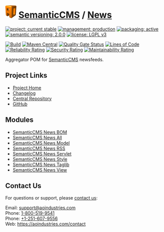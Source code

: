 # [<img src="ao-logo.png" alt="AO Logo" width="35" height="40">](https://github.com/ao-apps) [SemanticCMS](https://github.com/ao-apps/semanticcms) / [News](https://github.com/ao-apps/semanticcms-news)

[![project: current stable](https://semanticcms.com/ao-badges/project-current-stable.svg)](https://aoindustries.com/life-cycle#project-current-stable)
[![management: production](https://semanticcms.com/ao-badges/management-production.svg)](https://aoindustries.com/life-cycle#management-production)
[![packaging: active](https://semanticcms.com/ao-badges/packaging-active.svg)](https://aoindustries.com/life-cycle#packaging-active)  
[![semantic versioning: 2.0.0](https://semanticcms.com/ao-badges/semver-2.0.0.svg)](https://semver.org/spec/v2.0.0.html)
[![license: LGPL v3](https://semanticcms.com/ao-badges/license-lgpl-3.0.svg)](https://www.gnu.org/licenses/lgpl-3.0)

[![Build](https://github.com/ao-apps/semanticcms-news/workflows/Build/badge.svg?branch=1.x)](https://github.com/ao-apps/semanticcms-news/actions?query=workflow%3ABuild)
[![Maven Central](https://maven-badges.herokuapp.com/maven-central/com.semanticcms/semanticcms-news/badge.svg)](https://maven-badges.herokuapp.com/maven-central/com.semanticcms/semanticcms-news)
[![Quality Gate Status](https://sonarcloud.io/api/project_badges/measure?branch=1.x&project=com.semanticcms%3Asemanticcms-news&metric=alert_status)](https://sonarcloud.io/dashboard?branch=1.x&id=com.semanticcms%3Asemanticcms-news)
[![Lines of Code](https://sonarcloud.io/api/project_badges/measure?branch=1.x&project=com.semanticcms%3Asemanticcms-news&metric=ncloc)](https://sonarcloud.io/component_measures?branch=1.x&id=com.semanticcms%3Asemanticcms-news&metric=ncloc)  
[![Reliability Rating](https://sonarcloud.io/api/project_badges/measure?branch=1.x&project=com.semanticcms%3Asemanticcms-news&metric=reliability_rating)](https://sonarcloud.io/component_measures?branch=1.x&id=com.semanticcms%3Asemanticcms-news&metric=Reliability)
[![Security Rating](https://sonarcloud.io/api/project_badges/measure?branch=1.x&project=com.semanticcms%3Asemanticcms-news&metric=security_rating)](https://sonarcloud.io/component_measures?branch=1.x&id=com.semanticcms%3Asemanticcms-news&metric=Security)
[![Maintainability Rating](https://sonarcloud.io/api/project_badges/measure?branch=1.x&project=com.semanticcms%3Asemanticcms-news&metric=sqale_rating)](https://sonarcloud.io/component_measures?branch=1.x&id=com.semanticcms%3Asemanticcms-news&metric=Maintainability)

Aggregator POM for [SemanticCMS](https://github.com/ao-apps/semanticcms) newsfeeds.

## Project Links
* [Project Home](https://semanticcms.com/news/)
* [Changelog](https://semanticcms.com/news/changelog)
* [Central Repository](https://central.sonatype.com/artifact/com.semanticcms/semanticcms-news)
* [GitHub](https://github.com/ao-apps/semanticcms-news)

## Modules
* [SemanticCMS News BOM](https://github.com/ao-apps/semanticcms-news-bom)
* [SemanticCMS News All](https://github.com/ao-apps/semanticcms-news-all)
* [SemanticCMS News Model](https://github.com/ao-apps/semanticcms-news-model)
* [SemanticCMS News RSS](https://github.com/ao-apps/semanticcms-news-rss)
* [SemanticCMS News Servlet](https://github.com/ao-apps/semanticcms-news-servlet)
* [SemanticCMS News Style](https://github.com/ao-apps/semanticcms-news-style)
* [SemanticCMS News Taglib](https://github.com/ao-apps/semanticcms-news-taglib)
* [SemanticCMS News View](https://github.com/ao-apps/semanticcms-news-view)

## Contact Us
For questions or support, please [contact us](https://aoindustries.com/contact):

Email: [support@aoindustries.com](mailto:support@aoindustries.com)  
Phone: [1-800-519-9541](tel:1-800-519-9541)  
Phone: [+1-251-607-9556](tel:+1-251-607-9556)  
Web: https://aoindustries.com/contact
